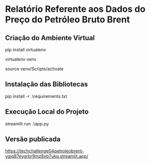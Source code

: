 # Relatório Referente aos Dados do Preço do Petróleo Bruto Brent

## Criação do Ambiente Virtual

pip install virtualenv

virtualenv venv

source venv/Scripts/activate


## Instalação das Bibliotecas

pip install -r .\requirements.txt 


## Execução Local do Projeto

streamlit run .\app.py


## Versão publicada

https://techchallenge04petroleobrent-ygjq87eygrbr9mz8xb7ukq.streamlit.app/
